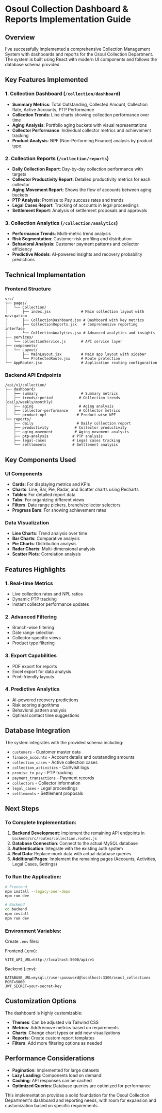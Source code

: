 # Osoul Collection Dashboard & Reports Implementation Guide

## Overview
I've successfully implemented a comprehensive Collection Management System with dashboards and reports for the Osoul Collection Department. The system is built using React with modern UI components and follows the database schema provided.

## Key Features Implemented

### 1. Collection Dashboard (`/collection/dashboard`)
- **Summary Metrics**: Total Outstanding, Collected Amount, Collection Rate, Active Accounts, PTP Performance
- **Collection Trends**: Line charts showing collection performance over time
- **Aging Analysis**: Portfolio aging buckets with visual representations
- **Collector Performance**: Individual collector metrics and achievement tracking
- **Product Analysis**: NPF (Non-Performing Finance) analysis by product type

### 2. Collection Reports (`/collection/reports`)
- **Daily Collection Report**: Day-by-day collection performance with targets
- **Collector Productivity Report**: Detailed productivity metrics for each collector
- **Aging Movement Report**: Shows the flow of accounts between aging buckets
- **PTP Analysis**: Promise to Pay success rates and trends
- **Legal Cases Report**: Tracking of accounts in legal proceedings
- **Settlement Report**: Analysis of settlement proposals and approvals

### 3. Collection Analytics (`/collection/analytics`)
- **Performance Trends**: Multi-metric trend analysis
- **Risk Segmentation**: Customer risk profiling and distribution
- **Behavioral Analysis**: Customer payment patterns and collector efficiency
- **Predictive Models**: AI-powered insights and recovery probability predictions

## Technical Implementation

### Frontend Structure
```
src/
├── pages/
│   └── Collection/
│       ├── index.jsx              # Main collection layout with navigation
│       ├── CollectionDashboard.jsx # Dashboard with key metrics
│       ├── CollectionReports.jsx   # Comprehensive reporting interface
│       └── CollectionAnalytics.jsx # Advanced analytics and insights
├── services/
│   └── collectionService.js       # API service layer
├── components/
│   └── Layout/
│       ├── MainLayout.jsx         # Main app layout with sidebar
│       └── ProtectedRoute.jsx     # Route protection
└── AppRouter.jsx                  # Application routing configuration
```

### Backend API Endpoints
```
/api/v1/collection/
├── dashboard/
│   ├── summary                    # Summary metrics
│   ├── trends/:period            # Collection trends (daily/weekly/monthly)
│   ├── aging                     # Aging analysis
│   ├── collector-performance     # Collector metrics
│   └── product-npf              # Product-wise NPF
└── reports/
    ├── daily                    # Daily collection report
    ├── productivity            # Collector productivity
    ├── aging-movement          # Aging movement analysis
    ├── ptp-analysis           # PTP analysis
    ├── legal-cases            # Legal cases tracking
    └── settlements            # Settlement analysis
```

## Key Components Used

### UI Components
- **Cards**: For displaying metrics and KPIs
- **Charts**: Line, Bar, Pie, Radar, and Scatter charts using Recharts
- **Tables**: For detailed report data
- **Tabs**: For organizing different views
- **Filters**: Date range pickers, branch/collector selectors
- **Progress Bars**: For showing achievement rates

### Data Visualization
- **Line Charts**: Trend analysis over time
- **Bar Charts**: Comparative analysis
- **Pie Charts**: Distribution analysis
- **Radar Charts**: Multi-dimensional analysis
- **Scatter Plots**: Correlation analysis

## Features Highlights

### 1. Real-time Metrics
- Live collection rates and NPL ratios
- Dynamic PTP tracking
- Instant collector performance updates

### 2. Advanced Filtering
- Branch-wise filtering
- Date range selection
- Collector-specific views
- Product type filtering

### 3. Export Capabilities
- PDF export for reports
- Excel export for data analysis
- Print-friendly layouts

### 4. Predictive Analytics
- AI-powered recovery predictions
- Risk scoring algorithms
- Behavioral pattern analysis
- Optimal contact time suggestions

## Database Integration

The system integrates with the provided schema including:
- `customers` - Customer master data
- `finance_accounts` - Account details and outstanding amounts
- `collection_cases` - Active collection cases
- `collection_activities` - Call/visit logs
- `promise_to_pay` - PTP tracking
- `payment_transactions` - Payment records
- `collectors` - Collector information
- `legal_cases` - Legal proceedings
- `settlements` - Settlement proposals

## Next Steps

### To Complete Implementation:
1. **Backend Development**: Implement the remaining API endpoints in `backend/src/routes/collection.routes.js`
2. **Database Connection**: Connect to the actual MySQL database
3. **Authentication**: Integrate with the existing auth system
4. **Real Data**: Replace mock data with actual database queries
5. **Additional Pages**: Implement the remaining pages (Accounts, Activities, Legal Cases, Settings)

### To Run the Application:
```bash
# Frontend
npm install --legacy-peer-deps
npm run dev

# Backend
cd backend
npm install
npm run dev
```

### Environment Variables:
Create `.env` files:

Frontend (.env):
```
VITE_API_URL=http://localhost:5000/api/v1
```

Backend (.env):
```
DATABASE_URL=mysql://user:password@localhost:3306/osoul_collections
PORT=5000
JWT_SECRET=your-secret-key
```

## Customization Options

The dashboard is highly customizable:
- **Themes**: Can be adjusted via Tailwind CSS
- **Metrics**: Add/remove metrics based on requirements
- **Charts**: Change chart types or add new visualizations
- **Reports**: Create custom report templates
- **Filters**: Add more filtering options as needed

## Performance Considerations

- **Pagination**: Implemented for large datasets
- **Lazy Loading**: Components load on demand
- **Caching**: API responses can be cached
- **Optimized Queries**: Database queries are optimized for performance

This implementation provides a solid foundation for the Osoul Collection Department's dashboard and reporting needs, with room for expansion and customization based on specific requirements.